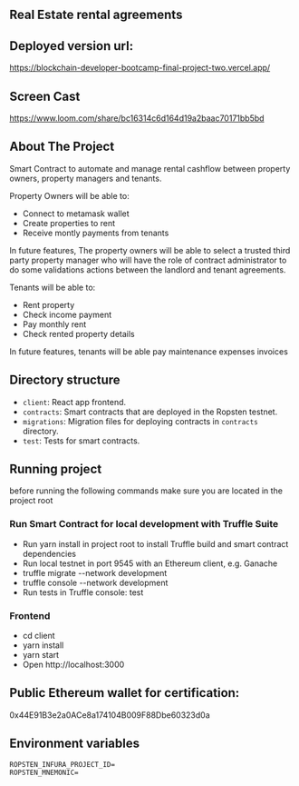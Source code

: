 ## Real Estate rental agreements

## Deployed version url:

https://blockchain-developer-bootcamp-final-project-two.vercel.app/

## Screen Cast

https://www.loom.com/share/bc16314c6d164d19a2baac70171bb5bd

## About The Project

Smart Contract to automate and manage rental cashflow between property owners, property managers and tenants.

Property Owners will be able to:

- Connect to metamask wallet
- Create properties to rent
- Receive montly payments from tenants

In future features, The property owners will be able to select a trusted third party property manager who will have the role of contract administrator to do some validations actions between the landlord and tenant agreements.


Tenants will be able to:

- Rent property 
- Check income payment
- Pay monthly rent
- Check rented property details

In future features, tenants will be able pay maintenance expenses invoices


## Directory structure

- `client`: React app frontend.
- `contracts`: Smart contracts that are deployed in the Ropsten testnet.
- `migrations`: Migration files for deploying contracts in `contracts` directory.
- `test`: Tests for smart contracts.

## Running project 

before running the following commands make sure you are located in the project root

### Run Smart Contract for local development with Truffle Suite 

- Run yarn install in project root to install Truffle build and smart contract dependencies
- Run local testnet in port 9545 with an Ethereum client, e.g. Ganache
- truffle migrate --network development
- truffle console --network development
- Run tests in Truffle console: test

### Frontend
- cd client
- yarn install
- yarn start
- Open http://localhost:3000

## Public Ethereum wallet for certification:

0x44E91B3e2a0ACe8a174104B009F88Dbe60323d0a

## Environment variables

```
ROPSTEN_INFURA_PROJECT_ID=
ROPSTEN_MNEMONIC=
```


